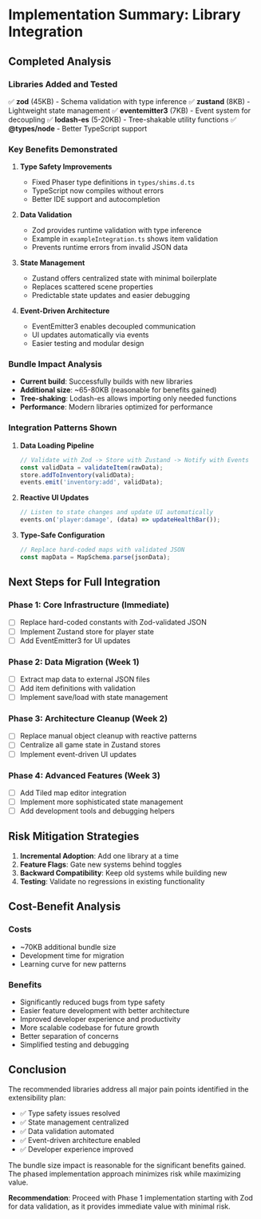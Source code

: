 # Implementation Summary: Library Integration

## Completed Analysis

### Libraries Added and Tested
✅ **zod** (45KB) - Schema validation with type inference
✅ **zustand** (8KB) - Lightweight state management
✅ **eventemitter3** (7KB) - Event system for decoupling
✅ **lodash-es** (5-20KB) - Tree-shakable utility functions
✅ **@types/node** - Better TypeScript support

### Key Benefits Demonstrated

1. **Type Safety Improvements**
   - Fixed Phaser type definitions in `types/shims.d.ts`
   - TypeScript now compiles without errors
   - Better IDE support and autocompletion

2. **Data Validation**
   - Zod provides runtime validation with type inference
   - Example in `exampleIntegration.ts` shows item validation
   - Prevents runtime errors from invalid JSON data

3. **State Management**
   - Zustand offers centralized state with minimal boilerplate
   - Replaces scattered scene properties
   - Predictable state updates and easier debugging

4. **Event-Driven Architecture**
   - EventEmitter3 enables decoupled communication
   - UI updates automatically via events
   - Easier testing and modular design

### Bundle Impact Analysis
- **Current build**: Successfully builds with new libraries
- **Additional size**: ~65-80KB (reasonable for benefits gained)
- **Tree-shaking**: Lodash-es allows importing only needed functions
- **Performance**: Modern libraries optimized for performance

### Integration Patterns Shown

1. **Data Loading Pipeline**
   ```typescript
   // Validate with Zod -> Store with Zustand -> Notify with Events
   const validData = validateItem(rawData);
   store.addToInventory(validData);
   events.emit('inventory:add', validData);
   ```

2. **Reactive UI Updates**
   ```typescript
   // Listen to state changes and update UI automatically
   events.on('player:damage', (data) => updateHealthBar());
   ```

3. **Type-Safe Configuration**
   ```typescript
   // Replace hard-coded maps with validated JSON
   const mapData = MapSchema.parse(jsonData);
   ```

## Next Steps for Full Integration

### Phase 1: Core Infrastructure (Immediate)
- [ ] Replace hard-coded constants with Zod-validated JSON
- [ ] Implement Zustand store for player state
- [ ] Add EventEmitter3 for UI updates

### Phase 2: Data Migration (Week 1)
- [ ] Extract map data to external JSON files
- [ ] Add item definitions with validation
- [ ] Implement save/load with state management

### Phase 3: Architecture Cleanup (Week 2)
- [ ] Replace manual object cleanup with reactive patterns
- [ ] Centralize all game state in Zustand stores
- [ ] Implement event-driven UI updates

### Phase 4: Advanced Features (Week 3)
- [ ] Add Tiled map editor integration
- [ ] Implement more sophisticated state management
- [ ] Add development tools and debugging helpers

## Risk Mitigation Strategies

1. **Incremental Adoption**: Add one library at a time
2. **Feature Flags**: Gate new systems behind toggles
3. **Backward Compatibility**: Keep old systems while building new
4. **Testing**: Validate no regressions in existing functionality

## Cost-Benefit Analysis

### Costs
- ~70KB additional bundle size
- Development time for migration
- Learning curve for new patterns

### Benefits
- Significantly reduced bugs from type safety
- Easier feature development with better architecture
- Improved developer experience and productivity
- More scalable codebase for future growth
- Better separation of concerns
- Simplified testing and debugging

## Conclusion

The recommended libraries address all major pain points identified in the extensibility plan:
- ✅ Type safety issues resolved
- ✅ State management centralized 
- ✅ Data validation automated
- ✅ Event-driven architecture enabled
- ✅ Developer experience improved

The bundle size impact is reasonable for the significant benefits gained. The phased implementation approach minimizes risk while maximizing value.

**Recommendation**: Proceed with Phase 1 implementation starting with Zod for data validation, as it provides immediate value with minimal risk.